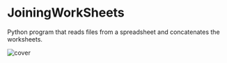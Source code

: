 # JoiningWorkSheets
Python program that reads files from a spreadsheet and concatenates the worksheets.

![cover](https://user-images.githubusercontent.com/10830272/189119406-81b3fb00-12e3-4371-9f81-1a65850fd10a.png)
